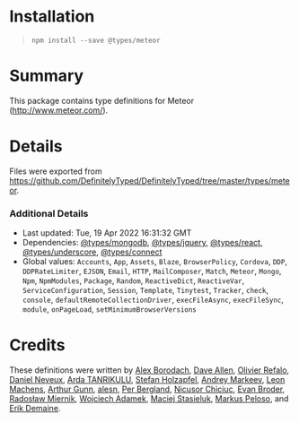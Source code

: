 # Installation
> `npm install --save @types/meteor`

# Summary
This package contains type definitions for Meteor (http://www.meteor.com/).

# Details
Files were exported from https://github.com/DefinitelyTyped/DefinitelyTyped/tree/master/types/meteor.

### Additional Details
 * Last updated: Tue, 19 Apr 2022 16:31:32 GMT
 * Dependencies: [@types/mongodb](https://npmjs.com/package/@types/mongodb), [@types/jquery](https://npmjs.com/package/@types/jquery), [@types/react](https://npmjs.com/package/@types/react), [@types/underscore](https://npmjs.com/package/@types/underscore), [@types/connect](https://npmjs.com/package/@types/connect)
 * Global values: `Accounts`, `App`, `Assets`, `Blaze`, `BrowserPolicy`, `Cordova`, `DDP`, `DDPRateLimiter`, `EJSON`, `Email`, `HTTP`, `MailComposer`, `Match`, `Meteor`, `Mongo`, `Npm`, `NpmModules`, `Package`, `Random`, `ReactiveDict`, `ReactiveVar`, `ServiceConfiguration`, `Session`, `Template`, `Tinytest`, `Tracker`, `check`, `console`, `defaultRemoteCollectionDriver`, `execFileAsync`, `execFileSync`, `module`, `onPageLoad`, `setMinimumBrowserVersions`

# Credits
These definitions were written by [Alex Borodach](https://github.com/barbatus), [Dave Allen](https://github.com/fullflavedave), [Olivier Refalo](https://github.com/orefalo), [Daniel Neveux](https://github.com/dagatsoin), [Arda TANRIKULU](https://github.com/ardatan), [Stefan Holzapfel](https://github.com/stefanholzapfel), [Andrey Markeev](https://github.com/andrei-markeev), [Leon Machens](https://github.com/lmachens), [Arthur Gunn](https://github.com/gunn), [alesn](https://github.com/alesn), [Per Bergland](https://github.com/perbergland), [Nicusor Chiciuc](https://github.com/nicu-chiciuc), [Evan Broder](https://github.com/ebroder), [Radosław Miernik](https://github.com/radekmie), [Wojciech Adamek](https://github.com/wadamek65), [Maciej Stasieluk](https://github.com/MacRusher), [Markus Peloso](https://github.com/ToastHawaii), and [Erik Demaine](https://github.com/edemaine).
